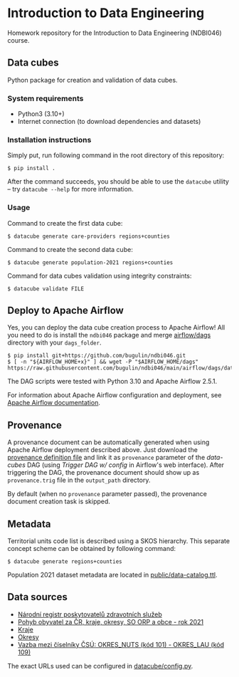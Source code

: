 # Introduction to Data Engineering

Homework repository for the Introduction to Data Engineering (NDBI046) course.


## Data cubes

Python package for creation and validation of data cubes.

### System requirements

* Python3 (3.10+)
* Internet connection (to download dependencies and datasets)

### Installation instructions

Simply put, run following command in the root directory of this repository:

```console
$ pip install .
```

After the command succeeds, you should be able to use the `datacube` utility
– try `datacube --help` for more information.

### Usage

Command to create the first data cube:
```console
$ datacube generate care-providers regions+counties
```

Command to create the second data cube:
```console
$ datacube generate population-2021 regions+counties
```

Command for data cubes validation using integrity constraints:
```console
$ datacube validate FILE
```


## Deploy to Apache Airflow

Yes, you can deploy the data cube creation process to Apache Airflow! All you
need to do is install the `ndbi046` package and merge
[airflow/dags](airflow/dags) directory with your `dags_folder`.

```console
$ pip install git+https://github.com/bugulin/ndbi046.git
$ [ -n "${AIRFLOW_HOME+x}" ] && wget -P "$AIRFLOW_HOME/dags" https://raw.githubusercontent.com/bugulin/ndbi046/main/airflow/dags/data_cubes.py
```

The DAG scripts were tested with Python 3.10 and Apache Airflow 2.5.1.

For information about Apache Airflow configuration and deployment, see
[Apache Airflow documentation](https://airflow.apache.org/docs/apache-airflow/stable/index.html).


## Provenance

A provenance document can be automatically generated when using Apache Airflow
deployment described above. Just download the
[provenance definition file](assets/provenance.ttl) and link it as `provenance`
parameter of the _data-cubes_ DAG (using _Trigger DAG w/ config_ in Airflow's
web interface). After triggering the DAG, the provenance document should show up
as `provenance.trig` file in the `output_path` directory.

By default (when no `provenance` parameter passed), the provenance document
creation task is skipped.


## Metadata

Territorial units code list is described using a SKOS hierarchy. This separate
concept scheme can be obtained by following command:

```console
$ datacube generate regions+counties
```

Population 2021 dataset metadata are located in
[public/data-catalog.ttl](public/data-catalog.ttl).


## Data sources

* [Národní registr poskytovatelů zdravotních služeb](https://data.gov.cz/datová-sada?iri=https%3A%2F%2Fdata.gov.cz%2Fzdroj%2Fdatové-sady%2F00024341%2Faa4c99d9f1480cca59807389cf88d4dc)
* [Pohyb obyvatel za ČR, kraje, okresy, SO ORP a obce - rok 2021](https://data.gov.cz/datová-sada?iri=https%3A%2F%2Fdata.gov.cz%2Fzdroj%2Fdatové-sady%2F00025593%2F12032e1445fd74fa08da79b14137fc29)
* [Kraje](https://data.gov.cz/datová-sada?iri=https%3A%2F%2Fdata.gov.cz%2Fzdroj%2Fdatové-sady%2F00551023%2F61963903d713a0173320878b215395f5)
* [Okresy](https://data.gov.cz/datová-sada?iri=https%3A%2F%2Fdata.gov.cz%2Fzdroj%2Fdatové-sady%2F00551023%2F04e0a699be153c780a0dde2c38dc3b13)
* [Vazba mezi číselníky ČSÚ: OKRES_NUTS (kód 101) - OKRES_LAU (kód 109)](https://data.gov.cz/datová-sada?iri=https%3A%2F%2Fdata.gov.cz%2Fzdroj%2Fdatové-sady%2F00025593%2Ffca64742da3a7acb284fe9591a563873)

The exact URLs used can be configured in [datacube/config.py](datacube/config.py).
